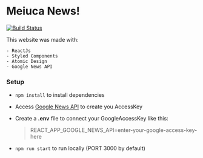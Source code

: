 # Meiuca News!

[![Build Status](https://travis-ci.org/joemccann/dillinger.svg?branch=master)](https://travis-ci.org/joemccann/dillinger)

This website was made with:

    - ReactJs
    - Styled Components
    - Atomic Design
    - Google News API

### Setup

- `npm install` to install dependencies
- Access [Google News API](https://newsapi.org/s/google-news-br-api) to create you AccessKey
- Create a **.env** file to connect your GoogleAccessKey like this:

  > REACT_APP_GOOGLE_NEWS_API=enter-your-google-access-key-here

- `npm run start` to run locally (PORT 3000 by default)
